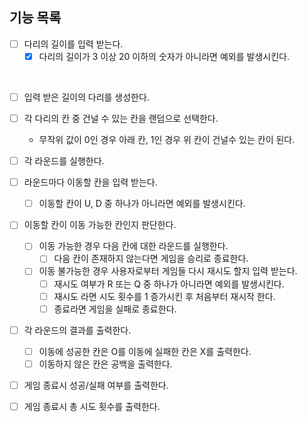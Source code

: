 ## 기능 목록
- [ ] 다리의 길이를 입력 받는다.
    - [x] 다리의 길이가 3 이상 20 이하의 숫자가 아니라면 예외를 발생시킨다.
<br>

- [ ] 입력 받은 길이의 다리를 생성한다.
- [ ] 각 다리의 칸 중 건널 수 있는 칸을 랜덤으로 선택한다.
    - 무작위 값이 0인 경우 아래 칸, 1인 경우 위 칸이 건널수 있는 칸이 된다.
      <br>

- [ ] 각 라운드를 실행한다.
  <br>

- [ ] 라운드마다 이동할 칸을 입력 받는다.
    - [ ] 이동할 칸이 U, D 중 하나가 아니라면 예외를 발생시킨다.
      <br>

- [ ] 이동할 칸이 이동 가능한 칸인지 판단한다.
    - [ ] 이동 가능한 경우 다음 칸에 대한 라운드를 실행한다.
        - [ ] 다음 칸이 존재하지 않는다면 게임을 승리로 종료한다.
    - [ ] 이동 불가능한 경우 사용자로부터 게임들 다시 재시도 할지 입력 받는다.
        - [ ] 재시도 여부가 R 또는 Q 중 하나가 아니라면 예외를 발생시킨다.
        - [ ] 재시도 라면 시도 횟수를 1 증가시킨 후 처음부터 재시작 한다.
        - [ ] 종료라면 게임을 실패로 종료한다.
          <br>

- [ ] 각 라운드의 결과를 출력한다.
    - [ ] 이동에 성공한 칸은 O를 이동에 실패한 칸은 X를 출력한다.
    - [ ] 이동하지 않은 칸은 공백을 출력한다.
      <br>

- [ ] 게임 종료시 성공/실패 여부를 출력한다.
- [ ] 게임 종료시 총 시도 횟수를 출력한다.

